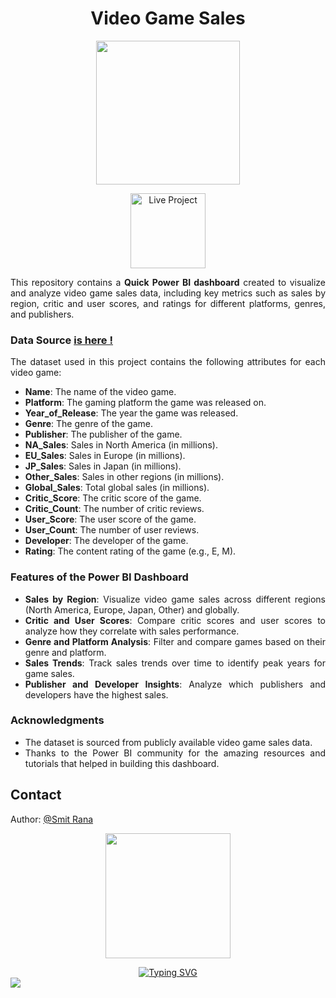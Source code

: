 <h1 align="center"> Video Game Sales </h1>
<p align="center">
  <img src="https://github.com/user-attachments/assets/0fc134e2-584d-4fe8-a295-8aea18961faf" width="230">
</p>


<p align="center">
<a href="https://app.powerbi.com/view?r=eyJrIjoiNjNjMjhhMTYtODQ0MC00NDczLTlhZWEtZWRiZGY3YTg2N2RmIiwidCI6IjNmMTcwMmFmLTNmNGUtNDk1ZS04YzhiLTEzNzIxZjM5YjFiMCJ9">
    <img src="https://github.com/user-attachments/assets/eb030d5f-8bb3-458e-9a2b-3c13a455c662" alt="Live Project" width="120">
</a>
</p>

<div align="justify"> 

This repository contains a **Quick Power BI dashboard** created to visualize and analyze video game sales data, including key metrics such as sales by region, critic and user scores, and ratings for different platforms, genres, and publishers.

### Data Source [is here !](https://gist.github.com/PickleSnek/14dd6c9e57d557b267566ec1a606dc55)

The dataset used in this project contains the following attributes for each video game:
- **Name**: The name of the video game.
- **Platform**: The gaming platform the game was released on.
- **Year_of_Release**: The year the game was released.
- **Genre**: The genre of the game.
- **Publisher**: The publisher of the game.
- **NA_Sales**: Sales in North America (in millions).
- **EU_Sales**: Sales in Europe (in millions).
- **JP_Sales**: Sales in Japan (in millions).
- **Other_Sales**: Sales in other regions (in millions).
- **Global_Sales**: Total global sales (in millions).
- **Critic_Score**: The critic score of the game.
- **Critic_Count**: The number of critic reviews.
- **User_Score**: The user score of the game.
- **User_Count**: The number of user reviews.
- **Developer**: The developer of the game.
- **Rating**: The content rating of the game (e.g., E, M).

### Features of the Power BI Dashboard

- **Sales by Region**: Visualize video game sales across different regions (North America, Europe, Japan, Other) and globally.
- **Critic and User Scores**: Compare critic scores and user scores to analyze how they correlate with sales performance.
- **Genre and Platform Analysis**: Filter and compare games based on their genre and platform.
- **Sales Trends**: Track sales trends over time to identify peak years for game sales.
- **Publisher and Developer Insights**: Analyze which publishers and developers have the highest sales.

### Acknowledgments

- The dataset is sourced from publicly available video game sales data.
- Thanks to the Power BI community for the amazing resources and tutorials that helped in building this dashboard.

</div>

## Contact

Author: [@Smit Rana](https://www.linkedin.com/in/smit98rana/) 
<p align="center">
	<img src="https://user-images.githubusercontent.com/74038190/214644145-264f4759-7633-441e-9d67-d8dda9d50d26.gif" width="200">
</p>

<div align="center">
  <a href="https://git.io/typing-svg">
    <img src="https://readme-typing-svg.demolab.com?font=Fira+Code&pause=1000&center=true&vCenter=true&random=true&width=435&lines=I+hope+this+work+serves+you+well!" alt="Typing SVG" />
  </a>
</div>

<img src="https://user-images.githubusercontent.com/74038190/212284100-561aa473-3905-4a80-b561-0d28506553ee.gif" >


